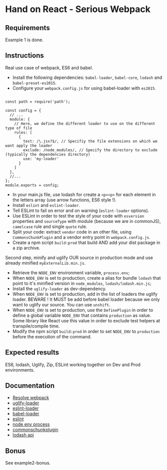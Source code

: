 # Hand on React - Serious Webpack

## Requirements
Example 1 is done.

## Instructions
Real use case of webpack, ES6 and babel.

* Install the following dependencies: `babel-loader`, `babel-core`, `lodash` and `babel-preset-es2015`.
* Configure your `webpack.config.js` for using babel-loader with `es2015`.

<pre><code>
const path = require('path');

const config = {
  // ...
  module: {
    // Here, we define the different loader to use on the different type of file
    rules: [
      {
        test: /\.jsx?$/, // Specifiy the file extensions on which we want apply the loader
        exclude: /node_modules/, // Specify the directory to exclude (typically the dependencies directory)
        use: 'my-loader'
      }
    ]
  },
  //...
};
module.exports = config;
</code></pre>

* In your main.js file, use lodash for create a `<p><p>` for each element in the letters array (use arrow functions, ES6 style !).
* Install `eslint` and `eslint-loader`.
* Tell ESLint to fail on error and on warning (`eslint-loader` options).
* Use ESLint in order to test the style of your code with `esversion` properties and `sourceType` with module (because we are in commonJS), `camelcase` rule and single `quote` rule.
* Split your code: extract `vendor` code in an other file, using `CommonsChunkPlugin` and a vendor entry point in `webpack.config.js`.
* Create a npm script `build:prod` that build AND add your dist package in a zip archive.

Second step, minify and uglify OUR source in production mode and use already minified `myExternalLib.min.js`.

* Retrieve the `NODE_ENV` environment variable, `process.env`;
* When `NODE_ENV` is set to production, create a alias for bundle `lodash` that point to it's minified version in `node_modules`, `lodash/lodash.min.js`;
* Install the `uglify-loader` as dev-dependency.
* When `NODE_ENV` is set to production, add in the list of loaders the uglify loader. BEWARE ! It MUST be add before babel loader because we only want to uglify our source. You can use `unshift`.
* When `NODE_ENV` is set to production, use the `DefinePlugin` in order to define a global variable `NODE_ENV` that contains `production` as value. Some library like React use this value in order to exclude test helpers at transpile/compile time.
* Modify the npm script `build:prod` in order to set `NODE_ENV` to `production` before the execution of the command.

## Expected results
ES6, lodash, Uglify, Zip, ESLint working together on Dev and Prod environments.

## Documentation

- [Resolve webpack](https://webpack.github.io/docs/configuration.html#resolve)
- [uglify-loader](https://www.npmjs.com/package/uglify-loader)
- [eslint-loader](https://github.com/MoOx/eslint-loader)
- [babel-loader](https://github.com/babel/babel-loader)
- [eslint](http://eslint.org/docs/user-guide/configuring)
- [node env process](https://nodejs.org/api/process.html#process_process_env)
- [commonschunkplugin](https://webpack.github.io/docs/list-of-plugins.html#commonschunkplugin)
- [lodash api](https://lodash.com/docs)

## Bonus
See example2-bonus.